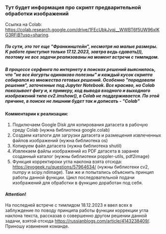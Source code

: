 ### Тут будет информация про скрипт предварительной обработки изображений
Ссылка на Colab: https://colab.research.google.com/drive/1FEcUbkJvqj__WWBT6f5UW96xIKG3RFiB?usp=sharing.
##### По сути, это тот еще "Франкинштейн", несмотря на малые размеры. К работе приступил только 17.12.2023, завтра ведь сдавать))), поэтому не все задачи реализованы на момент встречи с тимлидом.
##### В процессе серфинга по интернету в поисках решений выяснилось, что "не все йогурты одинаково полезны" и каждый кусок скрипта собирался из множества готовых решений. Особенно "порадовали решения", заточенные под Jupyter Notebook. Все красиво, но Colab показывает фигу и, к примеру, код вывода входного и выходного изображений типа cv2.imshow(), в Colab не поддерживается. По этой причине, в поиске не лишним будет так и дописать - "Colab"
#### Комментарии к реализации:
1. Подключаем Google Disk для копирования датасета в рабочую среду Colab (нужна библиотека google.colab)
2. Создаем каталоги для загрузки датасета и размещения извлеченных файлов изображений (нужна библиотека os)
3. Копируем файл датасета (нужна библиотека shutil)
4. Извлекаем файлы изображений из PDF датасета в заранее созданный каталог (нужны библиотеки poppler-utils, pdf2image)
5. Функция корректироки угла наклона взята отсюда: https://evogeek.ru/questions/57964634/ (нужны библиотеки cv2, numpy и scipy.ndimage). Там же и попытались объяснить принцип работы данной функции. Цикл последовательной подачи изображений для обработки в функцию доработан под себя. 
#### Attention!
На последней встрече с тимлидом 18.12.2023 я ввел всех в заблуждение по поводу принципа работы функции коррекции угла наклона текста, рассказав о совершенно другом решении данной задачи, взятой отсюда https://russianblogs.com/article/4143238409/. Приношу извинения команде.
